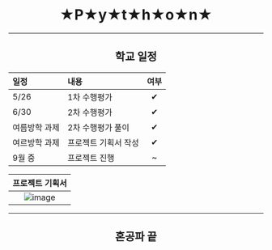 <div align = "center">

# ★P★y★t★h★o★n★

------
## 학교 일정
|일정|내용|여부|
|:--|:--|:--:|
|5/26|1차 수행평가|✔|
|6/30|2차 수행평가|✔|
|여름방학 과제|2차 수행평가 풀이|✔|
|여르방학 과제|프로젝트 기획서 작성|✔|
|9월 중|프로젝트 진행|~|

|프로젝트 기획서|
|:--:|
|![image](https://user-images.githubusercontent.com/87300199/186187725-afccdcd1-158a-442e-9aa9-b625c37e232e.png)|

------
  
## 혼공파 끝
